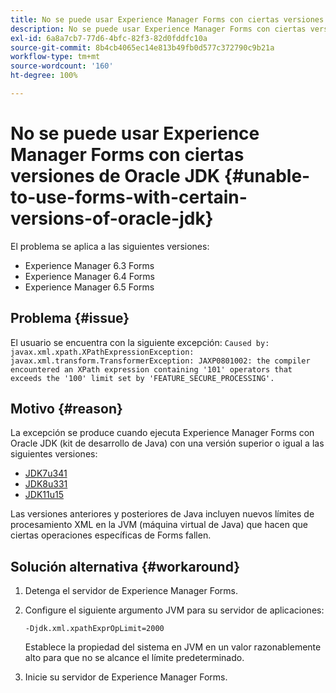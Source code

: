 ```yaml
---
title: No se puede usar Experience Manager Forms con ciertas versiones de Oracle JDK
description: No se puede usar Experience Manager Forms con ciertas versiones de Oracle JDK
exl-id: 6a8a7cb7-77d6-4bfc-82f3-82d0fddfc10a
source-git-commit: 8b4cb4065ec14e813b49fb0d577c372790c9b21a
workflow-type: tm+mt
source-wordcount: '160'
ht-degree: 100%

---
```


# No se puede usar Experience Manager Forms con ciertas versiones de Oracle JDK {#unable-to-use-forms-with-certain-versions-of-oracle-jdk}

El problema se aplica a las siguientes versiones:

* Experience Manager 6.3 Forms
* Experience Manager 6.4 Forms
* Experience Manager 6.5 Forms

## Problema {#issue}

El usuario se encuentra con la siguiente excepción:
`Caused by: javax.xml.xpath.XPathExpressionException: javax.xml.transform.TransformerException: JAXP0801002: the compiler encountered an XPath expression containing '101' operators that exceeds the '100' limit set by 'FEATURE_SECURE_PROCESSING'.`

## Motivo {#reason}

La excepción se produce cuando ejecuta Experience Manager Forms con Oracle JDK (kit de desarrollo de Java) con una versión superior o igual a las siguientes versiones:

* [JDK7u341](https://www.oracle.com/java/technologies/javase/7u341-relnotes.html)
* [JDK8u331](https://www.oracle.com/java/technologies/javase/8u331-relnotes.html)
* [JDK11u15](https://www.oracle.com/java/technologies/javase/11-0-15-relnotes.html)

Las versiones anteriores y posteriores de Java incluyen nuevos límites de procesamiento XML en la JVM (máquina virtual de Java) que hacen que ciertas operaciones específicas de Forms fallen.

## Solución alternativa {#workaround}

1. Detenga el servidor de Experience Manager Forms.
1. Configure el siguiente argumento JVM para su servidor de aplicaciones:

   `-Djdk.xml.xpathExprOpLimit=2000`

   Establece la propiedad del sistema en JVM en un valor razonablemente alto para que no se alcance el límite predeterminado.

1. Inicie su servidor de Experience Manager Forms.
